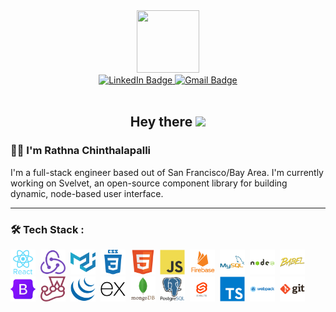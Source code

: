 <div id='header' align='center' >
  <img src='https://media.giphy.com/media/paTz7UZbPfTZFRYnnB/giphy.gif' height=100px width=100px/>  
  
<div id="badges">
  <a href="https://www.linkedin.com/in/rathnac/">
    <img src="https://img.shields.io/badge/LinkedIn-blue?style=for-the-badge&logo=linkedin&logoColor=white" alt="LinkedIn Badge"/>
  </a>
  <a href="mailto:hellorathnac@gmail.com">
     <img src="https://img.shields.io/badge/Gmail-D14836?style=for-the-badge&logo=gmail&logoColor=white" alt="Gmail Badge"/>
  </a>  
</div>
<div >
  <img src="https://komarev.com/ghpvc/?username=rathna-git&style=flat-square&color=blue" alt="" />
</div>
<h2 >
  Hey there
  <img src="https://media.giphy.com/media/hvRJCLFzcasrR4ia7z/giphy.gif" width="30px"/>
</h2>
</div>


### :woman_technologist: I'm Rathna Chinthalapalli

I'm a full-stack engineer based out of San Francisco/Bay Area. I'm currently working on Svelvet, an open-source component library for building dynamic, node-based user interface.

---

### :hammer_and_wrench:  Tech Stack :
<div>
  <img src="https://github.com/devicons/devicon/blob/master/icons/react/react-original-wordmark.svg" title="React" alt="React" width="40" height="40"/>&nbsp;  
  <img src="https://github.com/devicons/devicon/blob/master/icons/redux/redux-original.svg" title="Redux" alt="Redux " width="40" height="40"/>&nbsp;
  <img src="https://github.com/devicons/devicon/blob/master/icons/materialui/materialui-original.svg" title="Material UI" alt="Material UI" width="40" height="40"/>&nbsp;
  <img src="https://github.com/devicons/devicon/blob/master/icons/css3/css3-plain-wordmark.svg"  title="CSS3" alt="CSS" width="40" height="40"/>&nbsp;
  <img src="https://github.com/devicons/devicon/blob/master/icons/html5/html5-original.svg" title="HTML5" alt="HTML" width="40" height="40"/>&nbsp;
  <img src="https://github.com/devicons/devicon/blob/master/icons/javascript/javascript-original.svg" title="JavaScript" alt="JavaScript" width="40" height="40"/>&nbsp;
  <img src="https://github.com/devicons/devicon/blob/master/icons/firebase/firebase-plain-wordmark.svg" title="Firebase" alt="Firebase" width="40" height="40"/>&nbsp;
  <img src="https://github.com/devicons/devicon/blob/master/icons/mysql/mysql-original-wordmark.svg" title="MySQL"  alt="MySQL" width="40" height="40"/>&nbsp;
  <img src="https://github.com/devicons/devicon/blob/master/icons/nodejs/nodejs-original-wordmark.svg" title="NodeJS" alt="NodeJS" width="40" height="40"/>&nbsp;
  <img src="https://github.com/devicons/devicon/blob/master/icons/babel/babel-original.svg" title='Babel' alt='Babel' width="40" height="40" />&nbsp;
  <img src="https://github.com/devicons/devicon/blob/master/icons/bootstrap/bootstrap-original.svg" title='Bootstrap' alt='Bootstrap' width="40" height="40" />&nbsp;
  <img src="https://github.com/devicons/devicon/blob/master/icons/jest/jest-plain.svg" title='Jest' alt='Jest' width="40" height="40" />&nbsp;
   <img src="https://github.com/devicons/devicon/blob/master/icons/jquery/jquery-original.svg" title='JQuery' alt='JQuery' width="40" height="40" />&nbsp;
   <img src="https://github.com/devicons/devicon/blob/master/icons/express/express-original.svg" title="express" alt="express" width="40" height="40" />&nbsp;
   <img src="https://github.com/devicons/devicon/blob/master/icons/mongodb/mongodb-original-wordmark.svg" title='MongoDB' alt='MongoDB' width="40" height="40" />&nbsp;
   <img src="https://github.com/devicons/devicon/blob/master/icons/postgresql/postgresql-original-wordmark.svg" title='Postgresql' alt='Postgresql' width="40" height="40" />&nbsp;
   <img src="https://github.com/devicons/devicon/blob/master/icons/svelte/svelte-original-wordmark.svg" title='Svelte' alt='Svelte' width="40" height="40" />&nbsp;
    <img src="https://github.com/devicons/devicon/blob/master/icons/typescript/typescript-original.svg" title='Typescript' alt='Typrescript' width="40" height="40" />&nbsp;
    <img src="https://github.com/devicons/devicon/blob/master/icons/webpack/webpack-original-wordmark.svg" title='Webpack' alt='Webpack' width="40" height="40" />&nbsp;    
  <img src="https://github.com/devicons/devicon/blob/master/icons/git/git-original-wordmark.svg" title="Git" **alt="Git" width="40" height="40"/>
</div>


<!--
**rathna-git/rathna-git** is a ✨ _special_ ✨ repository because its `README.md` (this file) appears on your GitHub profile.

Here are some ideas to get you started:

- 🔭 I’m currently working on ...
- 🌱 I’m currently learning ...
- 👯 I’m looking to collaborate on ...
- 🤔 I’m looking for help with ...
- 💬 Ask me about ...
- 📫 How to reach me: ...
- 😄 Pronouns: ...
- ⚡ Fun fact: ...
-->

